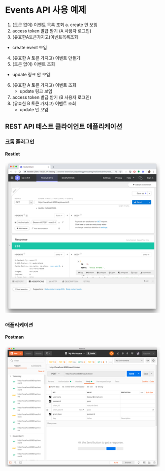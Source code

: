 # Events API 사용 예제

1. (토큰 없이) 이벤트 목록 조회 a. create 안 보임
2. access token 발급 받기 (A 사용자 로그인)
3. (유효한A토큰가지고)이벤트목록조회
  - create event 보임
4. (유효한 A 토큰 가지고) 이벤트 만들기
5. (토큰 없이) 이벤트 조회
  - update 링크 안 보임
6. (유효한 A 토큰 가지고) 이벤트 조회
   - update 링크 보임
7. access token 발급 받기 (B 사용자 로그인)
8. (유효한 B 토큰 가지고) 이벤트 조회
   - update 안 보임

## REST API 테스트 클라이언트 애플리케이션 
### 크롬 플러그인
#### Restlet
![Restlet](img/4-1.png)

### 애플리케이션
#### Postman
![Postman](img/4-2.png)